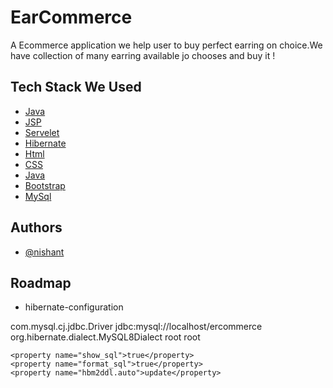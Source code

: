 
# EarCommerce

A Ecommerce application we help user to buy perfect earring on choice.We have collection of many earring available jo chooses and buy it ! 
## Tech Stack We Used

 - [Java]()
 - [JSP]()
 - [Servelet]()
  - [Hibernate]()
 - [Html]()
 - [CSS]()
  - [Java]()
 - [Bootstrap]()
 - [MySql]()


## Authors

- [@nishant](https://github.com/nishu9162306344)


## Roadmap

- hibernate-configuration
<?xml version="1.0" encoding="UTF-8"?>
<!DOCTYPE hibernate-configuration PUBLIC 
  "-//Hibernate/Hibernate Configuration DTD 3.0//EN" 
  "http://www.hibernate.org/dtd/hibernate-configuration-3.0.dtd">
<!-- Version 8 MySQL hiberante-cfg.xml example for Hibernate 5 -->
<hibernate-configuration>
  <session-factory>
    <property name="connection.driver_class">com.mysql.cj.jdbc.Driver</property>
    <!-- property name="connection.driver_class">com.mysql.jdbc.Driver</property -->
    <property name="connection.url">jdbc:mysql://localhost/ercommerce</property>
    <property name="dialect">org.hibernate.dialect.MySQL8Dialect</property>
    <property name="connection.username">root</property>
    <property name="connection.password">root</property>
   
    <property name="show_sql">true</property>
    <property name="format_sql">true</property>
    <property name="hbm2ddl.auto">update</property>
 
  </session-factory>
</hibernate-configuration>
 
